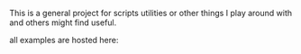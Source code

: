 This is a general project for scripts utilities or other things I play around with and others might find useful.

all examples are hosted here:
